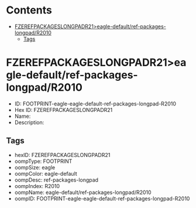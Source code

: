 



Contents
========

* [FZEREFPACKAGESLONGPADR21>eagle-default/ref-packages-longpad/R2010](#fzerefpackageslongpadr21eagle-defaultref-packages-longpadr2010)
	* [Tags](#tags)

# FZEREFPACKAGESLONGPADR21>eagle-default/ref-packages-longpad/R2010

- ID: FOOTPRINT-eagle-eagle-default-ref-packages-longpad-R2010
- Hex ID: FZEREFPACKAGESLONGPADR21
- Name: 
- Description: 

## Tags

- hexID: FZEREFPACKAGESLONGPADR21
- oompType: FOOTPRINT
- oompSize: eagle
- oompColor: eagle-default
- oompDesc: ref-packages-longpad
- oompIndex: R2010
- oompName: eagle-default/ref-packages-longpad/R2010
- oompID: FOOTPRINT-eagle-eagle-default-ref-packages-longpad-R2010
